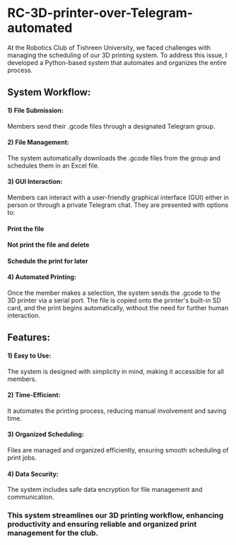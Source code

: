 # RC-3D-printer-over-Telegram-automated
At the Robotics Club of Tishreen University, we faced challenges with managing the scheduling of our 3D printing system. To address this issue, I developed a Python-based system that automates and organizes the entire process.

## System Workflow:
#### 1) File Submission:
   Members send their .gcode files through a designated Telegram group.
#### 2) File Management:
   The system automatically downloads the .gcode files from the group and schedules them in an Excel file.
#### 3) GUI Interaction:
   Members can interact with a user-friendly graphical interface (GUI) either in person or through a private Telegram chat. They are presented with options to:
#### Print the file
#### Not print the file and delete
#### Schedule the print for later
#### 4) Automated Printing:
   Once the member makes a selection, the system sends the .gcode to the 3D printer via a serial port. The file is copied onto the printer's built-in SD card, and the print begins automatically, without the need for further human interaction.
## Features:
#### 1) Easy to Use:
   The system is designed with simplicity in mind, making it accessible for all members.
#### 2) Time-Efficient:
   It automates the printing process, reducing manual involvement and saving time.
#### 3) Organized Scheduling:
   Files are managed and organized efficiently, ensuring smooth scheduling of print jobs.
#### 4) Data Security:
   The system includes safe data encryption for file management and communication.
### This system streamlines our 3D printing workflow, enhancing productivity and ensuring reliable and organized print management for the club.
